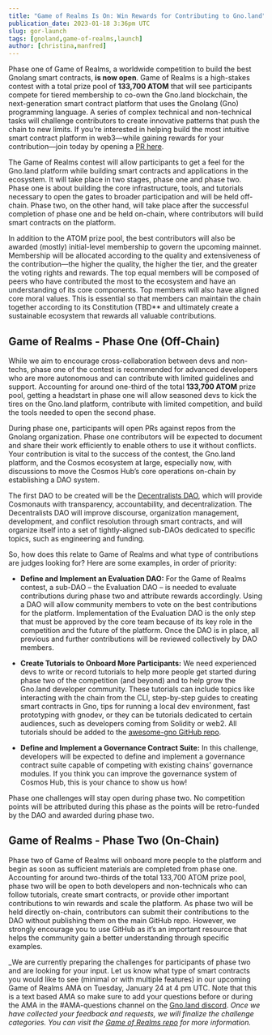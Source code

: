 ```yaml
---
title: "Game of Realms Is On: Win Rewards for Contributing to Gno.land"
publication_date: 2023-01-18 3:36pm UTC
slug: gor-launch
tags: [gnoland,game-of-realms,launch]
author: [christina,manfred]
---
```


Phase one of Game of Realms, a worldwide competition to build the best Gnolang smart contracts, **is now open**. Game of Realms is a high-stakes contest with a total prize pool of **133,700 ATOM** that will see participants compete for tiered membership to co-own the Gno.land blockchain, the next-generation smart contract platform that uses the Gnolang (Gno) programming language. A series of complex technical and non-technical tasks will challenge contributors to create innovative patterns that push the chain to new limits. If you’re interested in helping build the most intuitive smart contract platform in web3—while gaining rewards for your contribution—join today by opening a [PR here](https://github.com/gnolang/gno).

The Game of Realms contest will allow participants to get a feel for the Gno.land platform while building smart contracts and applications in the ecosystem. It will take place in two stages, phase one and phase two. Phase one is about building the core infrastructure, tools, and tutorials necessary to open the gates to broader participation and will be held off-chain. Phase two, on the other hand, will take place after the successful completion of phase one and be held on-chain, where contributors will build smart contracts on the platform.

In addition to the ATOM prize pool, the best contributors will also be awarded (mostly) initial-level membership to govern the upcoming mainnet. Membership will be allocated according to the quality and extensiveness of the contribution—the higher the quality, the higher the tier, and the greater the voting rights and rewards. The top equal members will be composed of peers who have contributed the most to the ecosystem and have an understanding of its core components. Top members will also have aligned core moral values. This is essential so that members can maintain the chain together according to its Constitution (TBD** and ultimately create a sustainable ecosystem that rewards all valuable contributions.

## Game of Realms - Phase One (Off-Chain)

While we aim to encourage cross-collaboration between devs and non-techs, phase one of the contest is recommended for advanced developers who are more autonomous and can contribute with limited guidelines and support. Accounting for around one-third of the total **133,700 ATOM** prize pool, getting a headstart in phase one will allow seasoned devs to kick the tires on the Gno.land platform, contribute with limited competition, and build the tools needed to open the second phase.

During phase one, participants will open PRs against repos from the Gnolang organization. Phase one contributors will be expected to document and share their work efficiently to enable others to use it without conflicts. Your contribution is vital to the success of the contest, the Gno.land platform, and the Cosmos ecosystem at large, especially now, with discussions to move the Cosmos Hub’s core operations on-chain by establishing a DAO system.

The first DAO to be created will be the [Decentralists DAO](https://github.com/decentralists/DAO), which will provide Cosmonauts with transparency, accountability, and decentralization. The Decentralists DAO will improve discourse, organization management, development, and conflict resolution through smart contracts, and will organize itself into a set of tightly-aligned sub-DAOs dedicated to specific topics, such as engineering and funding.

So, how does this relate to Game of Realms and what type of contributions are judges looking for? Here are some examples, in order of priority:

* **Define and Implement an Evaluation DAO:** For the Game of Realms contest, a sub-DAO – the Evaluation DAO – is needed to evaluate contributions during phase two and attribute rewards accordingly. Using a DAO will allow community members to vote on the best contributions for the platform. Implementation of the Evaluation DAO is the only step that must be approved by the core team because of its key role in the competition and the future of the platform. Once the DAO is in place, all previous and further contributions will be reviewed collectively by DAO members.

* **Create Tutorials to Onboard More Participants:** We need experienced devs to write or record tutorials to help more people get started during phase two of the competition (and beyond) and to help grow the Gno.land developer community. These tutorials can include topics like interacting with the chain from the CLI, step-by-step guides to creating smart contracts in Gno, tips for running a local dev environment, fast prototyping with gnodev, or they can be tutorials dedicated to certain audiences, such as developers coming from Solidity or web2. All tutorials should be added to the [awesome-gno GitHub repo](https://github.com/gnolang/awesome-gno).

* **Define and Implement a Governance Contract Suite:** In this challenge, developers will be expected to define and implement a governance contract suite capable of competing with existing chains’ governance modules. If you think you can improve the governance system of Cosmos Hub, this is your chance to show us how!

Phase one challenges will stay open during phase two. No competition points will be attributed during this phase as the points will be retro-funded by the DAO and awarded during phase two.

## Game of Realms - Phase Two (On-Chain)

Phase two of Game of Realms will onboard more people to the platform and begin as soon as sufficient materials are completed from phase one. Accounting for around two-thirds of the total 133,700 ATOM prize pool, phase two will be open to both developers and non-technicals who can follow tutorials, create smart contracts, or provide other important contributions to win rewards and scale the platform. As phase two will be held directly on-chain, contributors can submit their contributions to the DAO without publishing them on the main GitHub repo. However, we strongly encourage you to use GitHub as it’s an important resource that helps the community gain a better understanding through specific examples.

_We are currently preparing the challenges for participants of phase two and are looking for your input. Let us know what type of smart contracts you would like to see (minimal or with multiple features) in our upcoming Game of Realms AMA on Tuesday, January 24 at 4 pm UTC. Note that this is a text based AMA so make sure to add your questions before or during the AMA in the #AMA-questions channel on the [Gno.land discord](https://discord.gg/S8nKUqwkPn).
_Once we have collected your feedback and requests, we will finalize the challenge categories. You can visit the [Game of Realms repo](https://github.com/gnolang/game-of-realms) for more information._
